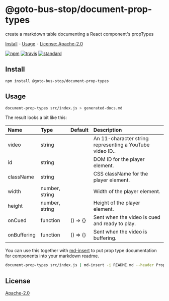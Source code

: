 # @goto-bus-stop/document-prop-types

create a markdown table documenting a React component's propTypes

[Install](#install) - [Usage](#usage) - [License: Apache-2.0](#license)

[![npm][npm-image]][npm-url]
[![travis][travis-image]][travis-url]
[![standard][standard-image]][standard-url]

[npm-image]: https://img.shields.io/npm/v/@goto-bus-stop%2Fdocument-prop-types.svg?style=flat-square
[npm-url]: https://www.npmjs.com/package/@goto-bus-stop%2Fdocument-prop-types
[travis-image]: https://img.shields.io/travis/goto-bus-stop/document-prop-types.svg?style=flat-square
[travis-url]: https://travis-ci.org/goto-bus-stop/document-prop-types
[standard-image]: https://img.shields.io/badge/code%20style-standard-brightgreen.svg?style=flat-square
[standard-url]: http://npm.im/standard

## Install

```
npm install @goto-bus-stop/document-prop-types
```

## Usage

```bash
document-prop-types src/index.js > generated-docs.md
```

The result looks a bit like this:

| Name | Type | Default | Description |
|:-----|:-----|:-----|:-----|
| video | string |  | An 11-character string representing a YouTube video ID.. |
| id | string |  | DOM ID for the player element. |
| className | string |  | CSS className for the player element. |
| width | number, string |  | Width of the player element. |
| height | number, string |  | Height of the player element. |
| onCued | function | () => {} | Sent when the video is cued and ready to play. |
| onBuffering | function | () => {} | Sent when the video is buffering. |

You can use this together with [md-insert][] to put prop type documentation for
components into your markdown readme.

```bash
document-prop-types src/index.js | md-insert -i README.md --header Props
```

## License

[Apache-2.0](LICENSE.md)

[md-insert]: https://github.com/goto-bus-stop/md-insert#readme
